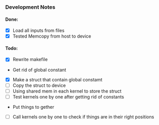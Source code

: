 ### Development Notes 
#### Done:
- [x] Load all inputs from files
- [x] Tested Memcopy from host to device

#### Todo:
-  [x] Rewrite makefile 
- Get rid of global constant
 - [x] Make a struct that contain global constamt
 - [ ] Copy the struct to device
 - [ ] Using shared mem in each kernel to store the struct
 - [ ] Test kernels one by one after getting rid of constants
- Put things to gether
 - [ ] Call kernels one by one to check if things are in their right positions
